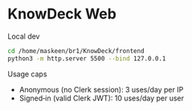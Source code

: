 # KnowDeck Web

Local dev

```bash
cd /home/maskeen/br1/KnowDeck/frontend
python3 -m http.server 5500 --bind 127.0.0.1
```

Usage caps

- Anonymous (no Clerk session): 3 uses/day per IP
- Signed‑in (valid Clerk JWT): 10 uses/day per user 